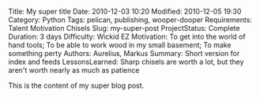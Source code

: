 Title: My super title
Date: 2010-12-03 10:20
Modified: 2010-12-05 19:30
Category: Python
Tags: pelican, publishing, wooper-dooper
Requirements: Talent
    Motivation
    Chisels
Slug: my-super-post
ProjectStatus: Complete
Duration: 3 days
Difficulty: Wickid EZ
Motivation: To get into the world of hand tools; To be able to work wood in my small basement; To make something perty
Authors: Aurelius, Markus
Summary: Short version for index and feeds
LessonsLearned: Sharp chisels are worth a lot, but they aren't worth nearly as much as patience

This is the content of my super blog post.

